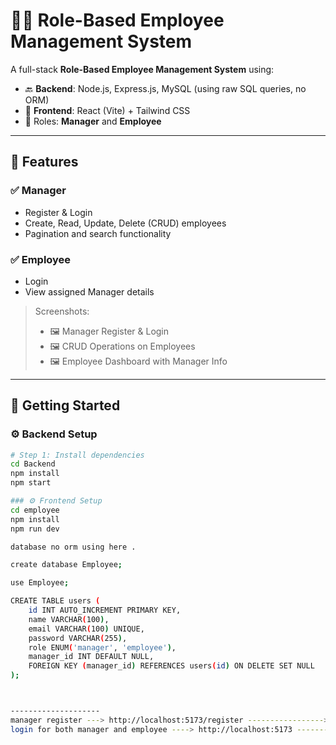 # 🧑‍💼 Role-Based Employee Management System

A full-stack **Role-Based Employee Management System** using:

- 🔙 **Backend**: Node.js, Express.js, MySQL (using raw SQL queries, no ORM)
- 🎯 **Frontend**: React (Vite) + Tailwind CSS
- 👥 Roles: **Manager** and **Employee**

---

## 📸 Features

### ✅ Manager
- Register & Login
- Create, Read, Update, Delete (CRUD) employees
- Pagination and search functionality

### ✅ Employee
- Login
- View assigned Manager details

> Screenshots:
> - 🖼️ Manager Register & Login
> - 🖼️ CRUD Operations on Employees
> - 🖼️ Employee Dashboard with Manager Info

---

## 🏁 Getting Started

### ⚙️ Backend Setup

```bash
# Step 1: Install dependencies
cd Backend
npm install
npm start

### ⚙️ Frontend Setup
cd employee
npm install
npm run dev

database no orm using here .

create database Employee;

use Employee;

CREATE TABLE users (
    id INT AUTO_INCREMENT PRIMARY KEY,
    name VARCHAR(100),
    email VARCHAR(100) UNIQUE,
    password VARCHAR(255),
    role ENUM('manager', 'employee'),
    manager_id INT DEFAULT NULL,
    FOREIGN KEY (manager_id) REFERENCES users(id) ON DELETE SET NULL
);



--------------------
manager register ---> http://localhost:5173/register -----------------> for manager regster
login for both manager and employee ----> http://localhost:5173 --------->

















